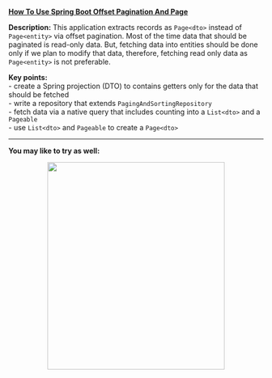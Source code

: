 **[How To Use Spring Boot Offset Pagination And Page<dto>](https://github.com/AnghelLeonard/Hibernate-SpringBoot/tree/master/HibernateSpringBootOffsetPagination)**

**Description:** This application extracts records as `Page<dto>` instead of `Page<entity>` via offset pagination. Most of the time data that should be paginated is read-only data. But, fetching data into entities should be done only if we plan to modify that data, therefore, fetching read only data as `Page<entity>` is not preferable.

**Key points:**\
     - create a Spring projection (DTO) to contains getters only for the data that should be fetched\
     - write a repository that extends `PagingAndSortingRepository`\
     - fetch data via a native query that includes counting into a `List<dto>` and a `Pageable`\
     - use `List<dto>` and `Pageable` to create a `Page<dto>`

-------------------------------

**You may like to try as well:**
<a href="https://leanpub.com/java-persistence-performance-illustrated-guide"><p align="center"><img src="https://github.com/AnghelLeonard/Hibernate-SpringBoot/blob/master/Java%20Persistence%20Performance%20Illustrated%20Guide.jpg" height="410" width="350"/></p></a>
